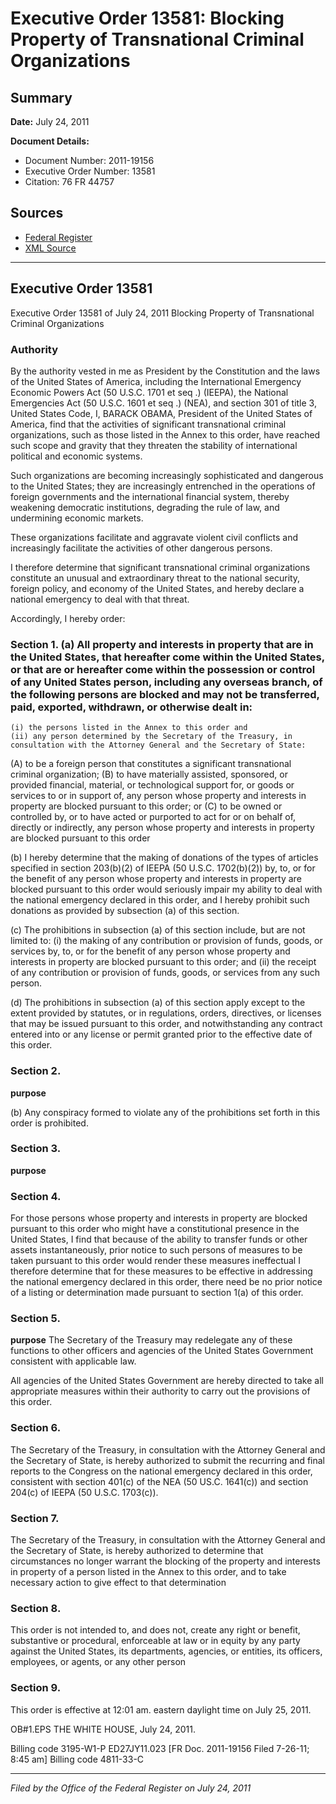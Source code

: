 # Executive Order 13581: Blocking Property of Transnational Criminal Organizations

## Summary

**Date:** July 24, 2011

**Document Details:**
- Document Number: 2011-19156
- Executive Order Number: 13581
- Citation: 76 FR 44757

## Sources
- [Federal Register](https://www.federalregister.gov/documents/2011/07/27/2011-19156/blocking-property-of-transnational-criminal-organizations)
- [XML Source](https://www.federalregister.gov/documents/full_text/xml/2011/07/27/2011-19156.xml)

---

## Executive Order 13581

Executive Order 13581 of July 24, 2011
Blocking Property of Transnational Criminal Organizations
### Authority

By the authority vested in me as President by the Constitution and the laws of the United States of America, including the International Emergency Economic Powers Act (50 U.S.C. 1701 
et seq
.) (IEEPA), the National Emergencies Act (50 U.S.C. 1601 
et seq
.) (NEA), and section 301 of title 3, United States Code, 
I, BARACK OBAMA, President of the United States of America, find that the activities of significant transnational criminal organizations, such as those listed in the Annex to this order, have reached such scope and gravity that they threaten the stability of international political and economic systems.

Such organizations are becoming increasingly sophisticated and dangerous to the United States; they are increasingly entrenched in the operations of foreign governments and the international financial system, thereby weakening democratic institutions, degrading the rule of law, and undermining economic markets.

These organizations facilitate and aggravate violent civil conflicts and increasingly facilitate the activities of other dangerous persons.

I therefore determine that significant transnational criminal organizations constitute an unusual and extraordinary threat to the national security, foreign policy, and economy of the United States, and hereby declare a national emergency to deal with that threat.

Accordingly, I hereby order:
### Section 1. (a) All property and interests in property that are in the United States, that hereafter come within the United States, or that are or hereafter come within the possession or control of any United States person, including any overseas branch, of the following persons are blocked and may not be transferred, paid, exported, withdrawn, or otherwise dealt in:

    (i) the persons listed in the Annex to this order and 
    (ii) any person determined by the Secretary of the Treasury, in consultation with the Attorney General and the Secretary of State:
(A) to be a foreign person that constitutes a significant transnational criminal organization;
(B) to have materially assisted, sponsored, or provided financial, material, or technological support for, or goods or services to or in support of, any person whose property and interests in property are blocked pursuant to this order; or 
(C) to be owned or controlled by, or to have acted or purported to act for or on behalf of, directly or indirectly, any person whose property and interests in property are blocked pursuant to this order

(b) I hereby determine that the making of donations of the types of articles specified in section 203(b)(2) of IEEPA (50 U.S.C. 1702(b)(2)) by, to, or for the benefit of any person whose property and interests in property are blocked pursuant to this order would seriously impair my ability to deal with the national emergency declared in this order, and I hereby prohibit such donations as provided by subsection (a) of this section.

(c) The prohibitions in subsection (a) of this section include, but are not limited to:
    (i) the making of any contribution or provision of funds, goods, or services by, to, or for the benefit of any person whose property and interests in property are blocked pursuant to this order; and
    (ii) the receipt of any contribution or provision of funds, goods, or services from any such person.

(d) The prohibitions in subsection (a) of this section apply except to the extent provided by statutes, or in regulations, orders, directives, or licenses that may be issued pursuant to this order, and notwithstanding any contract entered into or any license or permit granted prior to the effective date of this order.
### Section 2.

**purpose**

(b) Any conspiracy formed to violate any of the prohibitions set forth in this order is prohibited.
### Section 3.

**purpose**

### Section 4.

For those persons whose property and interests in property are blocked pursuant to this order who might have a constitutional presence in the United States, I find that because of the ability to transfer funds or other assets instantaneously, prior notice to such persons of measures to be taken pursuant to this order would render these measures ineffectual I therefore determine that for these measures to be effective in addressing the national emergency declared in this order, there need be no prior notice of a listing or determination made pursuant to section 1(a) of this order.
### Section 5.

**purpose**
 The Secretary of the Treasury may redelegate any of these functions to other officers and agencies of the United States Government consistent with applicable law.

All agencies of the United States Government are hereby directed to take all appropriate measures within their authority to carry out the provisions of this order.
### Section 6.

The Secretary of the Treasury, in consultation with the Attorney General and the Secretary of State, is hereby authorized to submit the recurring and final reports to the Congress on the national emergency declared in this order, consistent with section 401(c) of the NEA (50 US.C. 1641(c)) and section 204(c) of IEEPA (50 U.S.C. 1703(c)).
### Section 7.

The Secretary of the Treasury, in consultation with the Attorney General and the Secretary of State, is hereby authorized to determine that 
circumstances no longer warrant the blocking of the property and interests in property of a person listed in the Annex to this order, and to take necessary action to give effect to that determination
### Section 8.

This order is not intended to, and does not, create any right or benefit, substantive or procedural, enforceable at law or in equity by any party against the United States, its departments, agencies, or entities, its officers, employees, or agents, or any other person
### Section 9.

This order is effective at 12:01 am. eastern daylight time on July 25, 2011.

OB#1.EPS
THE WHITE HOUSE,
July 24, 2011.

Billing code 3195-W1-P
ED27JY11.023
[FR Doc. 2011-19156
Filed 7-26-11; 8:45 am]
Billing code 4811-33-C

---

*Filed by the Office of the Federal Register on July 24, 2011*

